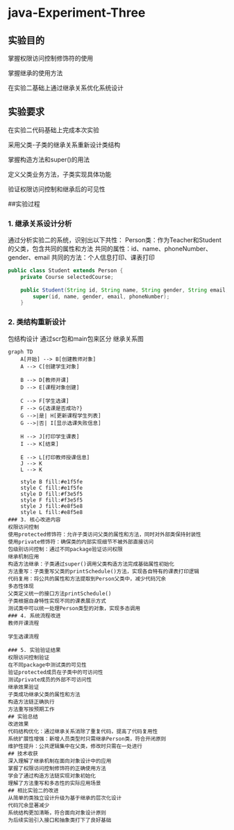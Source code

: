 # java-Experiment-Three
## 实验目的
掌握权限访问控制修饰符的使用

掌握继承的使用方法

在实验二基础上通过继承关系优化系统设计
## 实验要求
在实验二代码基础上完成本次实验

采用父类-子类的继承关系重新设计类结构

掌握构造方法和super()的用法

定义父类业务方法，子类实现具体功能

验证权限访问控制和继承后的可见性

##实验过程
### 1. 继承关系设计分析
通过分析实验二的系统，识别出以下共性：
Person类：作为Teacher和Student的父类，包含共同的属性和方法
共同的属性：id、name、phoneNumber、gender、email
共同的方法：个人信息打印、课表打印
``` java
public class Student extends Person {
    private Course selectedCourse;
    
    public Student(String id, String name, String gender, String email, String phoneNumber) {
        super(id, name, gender, email, phoneNumber);
    }
```
### 2. 类结构重新设计
包结构设计
通过scr包和main包来区分
继承关系图
```mermaid
graph TD
    A[开始] --> B[创建教师对象]
    A --> C[创建学生对象]
    
    B --> D[教师开课]
    D --> E[课程对象创建]
    
    C --> F[学生选课]
    F --> G{选课是否成功?}
    G -->|是| H[更新课程学生列表]
    G -->|否| I[显示选课失败信息]
    
    H --> J[打印学生课表]
    I --> K[结束]
    
    E --> L[打印教师授课信息]
    J --> K
    L --> K
    
    style B fill:#e1f5fe
    style C fill:#e1f5fe
    style D fill:#f3e5f5
    style F fill:#f3e5f5
    style J fill:#e8f5e8
    style L fill:#e8f5e8
### 3. 核心改进内容
权限访问控制
使用protected修饰符：允许子类访问父类的属性和方法，同时对外部类保持封装性
使用private修饰符：确保类的内部实现细节不被外部直接访问
包级别访问控制：通过不同package验证访问权限
继承机制应用
构造方法继承：子类通过super()调用父类构造方法完成基础属性初始化
方法重写：子类重写父类的printSchedule()方法，实现各自特有的课表打印逻辑
代码复用：将公共的属性和方法提取到Person父类中，减少代码冗余
多态性体现
父类定义统一的接口方法printSchedule()
子类根据自身特性实现不同的课表展示方式
测试类中可以统一处理Person类型的对象，实现多态调用
### 4. 系统流程改进
教师开课流程

学生选课流程

### 5. 实验验证结果
权限访问控制验证
在不同package中测试类的可见性
验证protected成员在子类中的可访问性
测试private成员的外部不可访问性
继承效果验证
子类成功继承父类的属性和方法
构造方法链正确执行
方法重写按预期工作
## 实验总结
改进效果
代码结构优化：通过继承关系消除了重复代码，提高了代码复用性
系统扩展性增强：新增人员类型时只需继承Person类，符合开闭原则
维护性提升：公共逻辑集中在父类，修改时只需在一处进行
## 技术收获
深入理解了继承机制在面向对象设计中的应用
掌握了权限访问控制修饰符的正确使用方法
学会了通过构造方法链实现对象初始化
理解了方法重写和多态性的实际应用场景
## 相比实验二的改进
从简单的类独立设计升级为基于继承的层次化设计
代码冗余显著减少
系统结构更加清晰，符合面向对象设计原则
为后续实验引入接口和抽象类打下了良好基础
